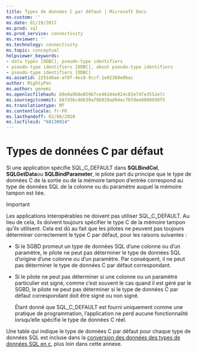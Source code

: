 ```yaml
---
title: Types de données C par défaut | Microsoft Docs
ms.custom: ''
ms.date: 01/19/2017
ms.prod: sql
ms.prod_service: connectivity
ms.reviewer: ''
ms.technology: connectivity
ms.topic: conceptual
helpviewer_keywords:
- data types [ODBC], pseudo-type identifiers
- pseudo-type identifiers [ODBC], about pseudo-type identifiers
- pseudo-type identifiers [ODBC]
ms.assetid: 229140ae-af8f-4ec8-9ccf-1e92360e0bac
author: MightyPen
ms.author: genemi
ms.openlocfilehash: b9e0a9b8e85967ce46344e824c03e74fe3552e7c
ms.sourcegitcommit: b87d36c46b39af8b929ad94ec707dee8800950f5
ms.translationtype: MT
ms.contentlocale: fr-FR
ms.lasthandoff: 02/08/2020
ms.locfileid: "68130014"
---
```

# <a name="default-c-data-types"></a>Types de données C par défaut
Si une application spécifie SQL_C_DEFAULT dans **SQLBindCol**, **SQLGetData**ou **SQLBindParameter**, le pilote part du principe que le type de données C de la sortie ou de la mémoire tampon d’entrée correspond au type de données SQL de la colonne ou du paramètre auquel la mémoire tampon est liée.  
  
> [!IMPORTANT]  
>  Les applications interopérables ne doivent pas utiliser SQL_C_DEFAULT. Au lieu de cela, ils doivent toujours spécifier le type C de la mémoire tampon qu’ils utilisent. Cela est dû au fait que les pilotes ne peuvent pas toujours déterminer correctement le type C par défaut, pour les raisons suivantes :  
  
-   Si le SGBD promeut un type de données SQL d’une colonne ou d’un paramètre, le pilote ne peut pas déterminer le type de données SQL d’origine d’une colonne ou d’un paramètre. Par conséquent, il ne peut pas déterminer le type de données C par défaut correspondant.  
  
-   Si le pilote ne peut pas déterminer si une colonne ou un paramètre particulier est signé, comme c’est souvent le cas quand il est géré par le SGBD, le pilote ne peut pas déterminer si le type de données C par défaut correspondant doit être signé ou non signé.  
  
     Étant donné que SQL_C_DEFAULT est fourni uniquement comme une pratique de programmation, l’application ne perd aucune fonctionnalité lorsqu’elle spécifie le type de données C réel.  
  
 Une table qui indique le type de données C par défaut pour chaque type de données SQL est incluse dans la [conversion des données des types de données SQL en c](../../../odbc/reference/appendixes/converting-data-from-sql-to-c-data-types.md), plus loin dans cette annexe.

